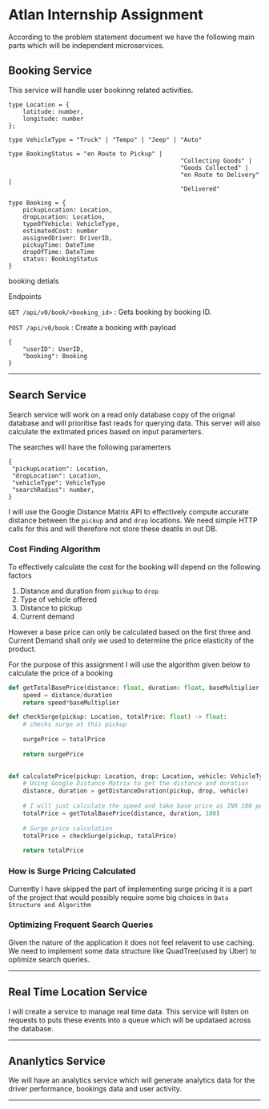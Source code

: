 # Atlan Internship Assignment

According to the problem statement document we have the following main parts which will be independent microservices.

## Booking Service

This service will handle user bookinng related activities.

```tsx
type Location = {
	latitude: number,
	longitude: number
};

type VehicleType = "Truck" | "Tempo" | "Jeep" | "Auto"

type BookingStatus = "en Route to Pickup" |
												"Collecting Goods" |
												"Goods Collected" |
												"en Route to Delivery" |
												"Delivered"

type Booking = {
	pickupLocation: Location,
	dropLocation: Location,
	typeOfVehicle: VehicleType,
	estimatedCost: number
	assignedDriver: DriverID,
	pickupTime: DateTime
	dropOfTime: DateTime
	status: BookingStatus
}
```

booking detials

Endpoints

`GET /api/v0/book/<booking_id>` : Gets booking by booking ID.

`POST /api/v0/book` : Create a booking with payload

```tsx
{
	"userID": UserID,
	"booking": Booking
}
```

---

## Search Service

Search service will work on a read only database copy of the orignal database and will prioritise fast reads for querying data. This server will also calculate the extimated prices based on input paramerters.

The searches will have the following paramerters

```tsx
{
 "pickupLocation": Location,
 "dropLocation": Location,
 "vehicleType": VehicleType
 "searchRadius": number,
}
```

I will use the Google Distance Matrix API to effectively compute accurate distance between the `pickup` and and `drop` locations. We need simple HTTP calls for this and will therefore not store these deatils in out DB.

### Cost Finding Algorithm

To effectively calculate the cost for the booking will depend on the following factors

1. Distance and duration from `pickup` to `drop` 
2. Type of vehicle offered
3. Distance to pickup
4. Current demand

However a base price can only be calculated based on the first three and Current Demand shall only we used to determine the price elasticity of the product.

For the purpose of this assignment I will use the algorithm given below to calculate the price of a booking

```python
def getTotalBasePrice(distance: float, duration: float, baseMultiplier: int) -> float:
	speed = distance/duration
	return speed*baseMultiplier

def checkSurge(pickup: Location, totalPrice: float) -> float:
	# checks surge at this pickup
	
	surgePrice = totalPrice
	
	return surgePrice
	

def calculatePrice(pickup: Location, drop: Location, vehicle: VehicleType) -> float:
    # Using Google Distance Matrix to get the distance and duration
    distance, duration = getDistanceDuration(pickup, drop, vehicle)
    
    # I will just calculate the speed and take base price as INR 100 per unit speed.
    totalPrice = getTotalBasePrice(distance, duration, 100)
    
    # Surge price calculation
    totalPrice = checkSurge(pickup, totalPrice)
    
    return totalPrice
```

### How is Surge Pricing Calculated

Currently I have skipped the part of implementing surge pricing it is a part of the project that would possibly require some big choices in `Data Structure and Algorithm`

### Optimizing Frequent Search Queries

Given the nature of the application it does not feel relavent to use caching. We need to implement some data structure like QuadTree(used by Uber) to optimize search queries.

---

## Real Time Location Service

I will create a service to manage real time data. This service will listen on requests to puts these events into a queue which will be updataed across the database.

---

## Ananlytics Service

We will have an analytics service which will generate analytics data for the driver performance, bookings data and user activity.

---
